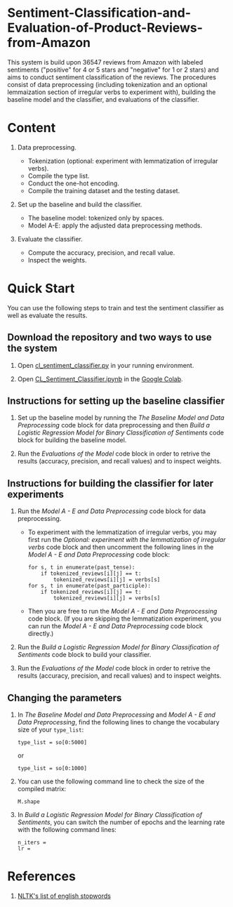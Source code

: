 # Sentiment-Classification-and-Evaluation-of-Product-Reviews-from-Amazon
This system is build upon 36547 reviews from Amazon with labeled sentiments ("positive" for 4 or 5 stars and "negative" for 1 or 2 stars) and aims to conduct sentiment classification of the reviews. The procedures consist of data preprocessing (including tokenization and an optional lemmaization section of irregular verbs to experiment with), building the baseline model and the classifier, and evaluations of the classifier.

# Content
1.   Data preprocessing.
      *   Tokenization (optional: experiment with lemmatization of irregular verbs).
      *   Compile the type list.
      *   Conduct the one-hot encoding.
      *   Compile the training dataset and the testing dataset.

2.   Set up the baseline and build the classifier.
      *   The baseline model: tokenized only by spaces.
      *   Model A-E: apply the adjusted data preprocessing methods.

3.   Evaluate the classifier.
      *   Compute the accuracy, precision, and recall value.
      *   Inspect the weights.

# Quick Start

You can use the following steps to train and test the sentiment classifier as well as evaluate the results.

## Download the repository and two ways to use the system

1.   Open [cl_sentiment_classifier.py](cl_sentiment_classifier.py) in your running environment.

2.   Open [CL_Sentiment_Classifier.ipynb](CL_Sentiment_Classifier.ipynb) in the [Google Colab](https://colab.research.google.com/).

## Instructions for setting up the baseline classifier

1.   Set up the baseline model by running the *The Baseline Model and Data Preprocessing* code block for data preprocessing and then *Build a Logistic Regression Model for Binary Classification of Sentiments* code block for building the baseline model.

2.   Run the *Evaluations of the Model* code block in order to retrive the results (accuracy, precision, and recall values) and to inspect weights.

## Instructions for building the classifier for later experiments

1.   Run the *Model A - E and Data Preprocessing* code block for data preprocessing.

     *   To experiment with the lemmatization of irregular verbs, you may first run the *Optional: experiment with the lemmatization of irregular verbs* code block and then uncomment the following lines in the *Model A - E and Data Preprocessing* code block:
       
         ```
         for s, t in enumerate(past_tense):
             if tokenized_reviews[i][j] == t:
                 tokenized_reviews[i][j] = verbs[s]
         for s, t in enumerate(past_participle):
             if tokenized_reviews[i][j] == t:
                 tokenized_reviews[i][j] = verbs[s]
         ```
     *   Then you are free to run the *Model A - E and Data Preprocessing* code block. (If you are skipping the lemmatization experiment, you can run the *Model A - E and Data Preprocessing* code block directly.)
       
2.   Run the *Build a Logistic Regression Model for Binary Classification of Sentiments* code block to build your classifier.
  
3.   Run the *Evaluations of the Model* code block in order to retrive the results (accuracy, precision, and recall values) and to inspect weights.

## Changing the parameters

1.   In *The Baseline Model and Data Preprocessing* and *Model A - E and Data Preprocessing*, find the following lines to change the vocabulary size of your `type_list`:

     ```
     type_list = so[0:5000]
     ```
     or
     ```
     type_list = so[0:1000]
     ```
     
2.   You can use the following command line to check the size of the compiled matrix:

     ```
     M.shape
     ```

3.   In *Build a Logistic Regression Model for Binary Classification of Sentiments*, you can switch the number of epochs and the learning rate with the following command lines:

     ```
     n_iters =
     lr =
     ```

# References

1.    [NLTK's list of english stopwords](https://gist.github.com/sebleier/554280)

